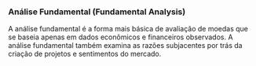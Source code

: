 ### Análise Fundamental (Fundamental Analysis)

A análise fundamental é a forma mais básica de avaliação de moedas que se baseia apenas em dados econômicos e financeiros observados. A análise fundamental também examina as razões subjacentes por trás da criação de projetos e sentimentos do mercado.
